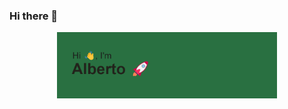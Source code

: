 ### Hi there 👋
<div align="center" width="50">

<img src="https://github.com/albertojimpala/albertojimpala/blob/main/header.png" href="https://github.com/albertojimpala" alt="Hello Coders" width="70%"/> <br>

</div>
<!--
**albertojimpala/albertojimpala** is a ✨ _special_ ✨ repository because its `README.md` (this file) appears on your GitHub profile.

Here are some ideas to get you started:

- 🔭 I’m currently working on ...
- 🌱 I’m currently learning ...
- 👯 I’m looking to collaborate on ...
- 🤔 I’m looking for help with ...
- 💬 Ask me about ...
- 📫 How to reach me: ...
- 😄 Pronouns: ...
- ⚡ Fun fact: ...
-->

